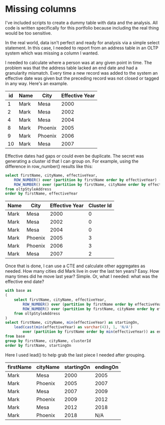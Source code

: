 # Missing columns

I've included scripts to create a dummy table with data and the analysis.  All code is written specifically for this portfolio because including the real thing would be too sensitive. 

In the real world, data isn't perfect and ready for analysis via a simple select statement.  In this case, I needed to report from an address table in an OLTP system which was missing a column I wanted.    

I needed to calculate where a person was at any given point in time.  The problem was that the address table lacked an end date and had a granularity mismatch.  Every time a new record was added to the system an effective date was given but the preceding record was not closed or tagged in any way.  Here's an example.

id | Name | City | Effective Year
---|------|------|---------------
1	|Mark	|Mesa	|2000
2	|Mark	|Mesa	|2002
4	|Mark	|Mesa	|2004
8	|Mark	|Phoenix	|2005
9	|Mark	|Phoenix	|2006
10	|Mark	|Mesa	|2007

Effective dates had gaps or could even be duplicate.  The secret was generating a cluster id that I can group on.  For example, using the difference in row_number() results like this:

```sql
select firstName, cityName, effectiveYear,
	ROW_NUMBER() over (partition by firstName order by effectiveYear) -
	ROW_NUMBER() over (partition by firstName, cityName order by effectiveYear) as clusterId
from oltpStyleAddress
order by firstName, effectiveYear
```
Name | City | Effective Year | Cluster Id
------|------|----------------|-----------
Mark	|Mesa	|2000	|0
Mark	|Mesa	|2002	|0
Mark	|Mesa	|2004	|0
Mark	|Phoenix	|2005	|3
Mark	|Phoenix	|2006	|3
Mark	|Mesa	|2007	|2

Once that is done, I can use a CTE and calculate other aggregates as needed.  How many cities did Mark live in over the last ten years?  Easy.  How many times did he move last year?  Simple.  Or, what I needed: what was the effective end date?

```sql
with base as
(
	select firstName, cityName, effectiveYear,
		ROW_NUMBER() over (partition by firstName order by effectiveYear) -
		ROW_NUMBER() over (partition by firstName, cityName order by effectiveYear) as clusterId
	from oltpStyleAddress
)
select firstName, cityName, min(effectiveYear) as startingOn,
	lead(cast(min(effectiveYear) as varchar(4)), 1, 'N/A')
		over (partition by firstName order by min(effectiveYear)) as endingOn
from base
group by firstName, cityName, clusterId
order by firstName, startingOn
```

Here I used lead() to help grab the last piece I needed after grouping.

firstName	|cityName	|startingOn	|endingOn
------------|-----------|-----------|--------
Mark	|Mesa	|2000	|2005
Mark	|Phoenix	|2005	|2007
Mark	|Mesa	|2007	|2009
Mark	|Phoenix	|2009	|2012
Mark	|Mesa	|2012	|2018
Mark	|Phoenix	|2018	|N/A